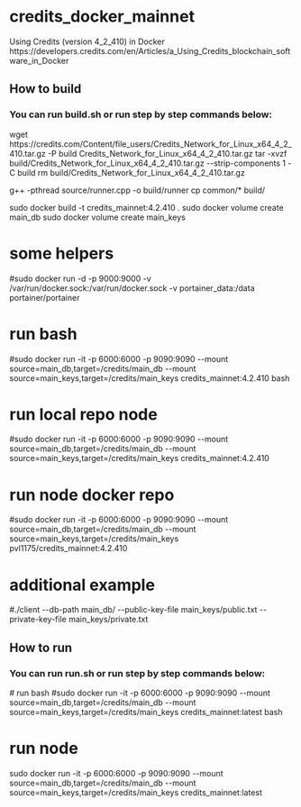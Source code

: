 <h1>credits_docker_mainnet</h2>
Using Credits (version 4_2_410) in Docker
https://developers.credits.com/en/Articles/a_Using_Credits_blockchain_software_in_Docker

<h2>How to build</h2>
<h3>You can run build.sh or run step by step commands below:</h3>
wget https://credits.com/Content/file_users/Credits_Network_for_Linux_x64_4_2_410.tar.gz -P build Credits_Network_for_Linux_x64_4_2_410.tar.gz
tar -xvzf build/Credits_Network_for_Linux_x64_4_2_410.tar.gz --strip-components 1 -C build
rm build/Credits_Network_for_Linux_x64_4_2_410.tar.gz

g++ -pthread source/runner.cpp  -o build/runner
cp common/* build/

sudo docker build -t credits_mainnet:4.2.410 .
sudo docker volume create main_db
sudo docker volume create main_keys

# some helpers
#sudo docker run -d -p 9000:9000 -v /var/run/docker.sock:/var/run/docker.sock -v portainer_data:/data portainer/portainer

# run bash
#sudo docker run -it -p 6000:6000 -p 9090:9090 --mount source=main_db,target=/credits/main_db --mount source=main_keys,target=/credits/main_keys credits_mainnet:4.2.410 bash

# run local repo node
#sudo docker run -it -p 6000:6000 -p 9090:9090 --mount source=main_db,target=/credits/main_db --mount source=main_keys,target=/credits/main_keys credits_mainnet:4.2.410

# run node docker repo
#sudo docker run -it -p 6000:6000 -p 9090:9090 --mount source=main_db,target=/credits/main_db --mount source=main_keys,target=/credits/main_keys pvl1175/credits_mainnet:4.2.410

# additional example
#./client --db-path main_db/ --public-key-file main_keys/public.txt --private-key-file main_keys/private.txt

<h2>How to run</h2>
<h3>You can run run.sh or run step by step commands below:</h3>
# run bash
#sudo docker run -it -p 6000:6000 -p 9090:9090 --mount source=main_db,target=/credits/main_db --mount source=main_keys,target=/credits/main_keys credits_mainnet:latest bash

# run node
sudo docker run -it -p 6000:6000 -p 9090:9090 --mount source=main_db,target=/credits/main_db --mount source=main_keys,target=/credits/main_keys credits_mainnet:latest

